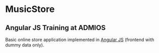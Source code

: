 # MusicStore
## Angular JS Training at ADMIOS

Basic online store application implemented in [Angular JS](https://angularjs.org) (frontend with dummy data only).